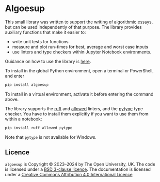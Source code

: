 # Algoesup

This small library was written to support the writing of
[algorithmic essays](https://dsa-ou.github.io/algoesup),
but can be used independently of that purpose.
The library provides auxiliary functions that make it easier to:
 - write unit tests for functions
 - measure and plot run-times for best, average and worst case inputs
 - use linters and type checkers within Jupyter Notebook environments.

Guidance on how to use the library is [here](https://dsa-ou.github.io/algoesup/coding/).

To install in the global Python environment, open a terminal or PowerShell, and enter
```bash
pip install algoesup
```
To install in a virtual environment, activate it before entering the command above.

The library supports the [ruff](https://docs.astral.sh/ruff) and
[allowed](https://dsa-ou.github.io/allowed) linters, and the
[pytype](https://google.github.io/pytype) type checker.
You have to install them explicitly if you want to use them from within a notebook:
```bash
pip install ruff allowed pytype
```
Note that `pytype` is not available for Windows.

## Licence

`algoesup` is Copyright © 2023–2024 by The Open University, UK.
The code is licensed under a
[BSD 3-clause licence](https://github.com/dsa-ou/algoesup/blob/main/LICENSE).
The documentation is licensed under a
[Creative Commons Attribution 4.0 International Licence](https://creativecommons.org/licenses/by/4.0/)